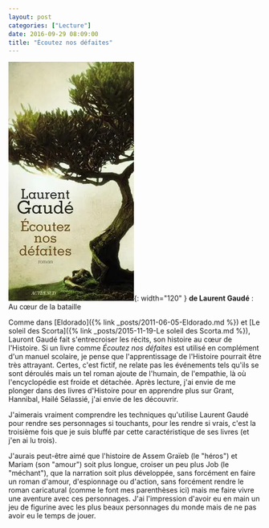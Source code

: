 ```yaml
---
layout: post
categories: ["Lecture"]
date: 2016-09-29 08:09:00
title: "Écoutez nos défaites"
---
```


![couverture](/assets/images/couv_lecture/ecoutez-nos-defaites.webp){: width="120" } **de Laurent Gaudé** : Au cœur de la
bataille

Comme dans [Eldorado]({% link _posts/2011-06-05-Eldorado.md %}) et
[Le soleil des Scorta]({% link _posts/2015-11-19-Le soleil des Scorta.md %}), Lauront Gaudé fait
s'entrecroiser les récits, son histoire au cœur de l'Histoire. Si un
livre comme *Écoutez nos défaites* est utilisé en complément
d'un manuel scolaire, je pense que l'apprentissage de l'Histoire
pourrait être très attrayant. Certes, c'est fictif, ne relate pas les
événements tels qu'ils se sont déroulés mais un tel roman ajoute de
l'humain, de l'empathie, là où l'encyclopédie est froide et détachée.
Après lecture, j'ai envie de me plonger dans des livres d'Histoire pour
en apprendre plus sur Grant, Hannibal, Hailé Sélassié, j'ai envie de les
découvrir.

J'aimerais vraiment comprendre les techniques qu'utilise Laurent Gaudé
pour rendre ses personnages si touchants, pour les rendre si vrais,
c'est la troisième fois que je suis bluffé par cette caractéristique de
ses livres (et j'en ai lu trois).

J'aurais peut-être aimé que l'histoire de Assem Graïeb (le
"héros") et Mariam (son "amour") soit plus longue, croiser
un peu plus Job (le "méchant"), que la narration soit plus
développée, sans forcément en faire un roman d'amour, d'espionnage ou
d'action, sans forcément rendre le roman caricatural (comme le font mes
parenthèses ici) mais me faire vivre une aventure avec ces personnages.
J'ai l'impression d'avoir eu en main un jeu de figurine avec les plus
beaux personnages du monde mais de ne pas avoir eu le temps de jouer.


